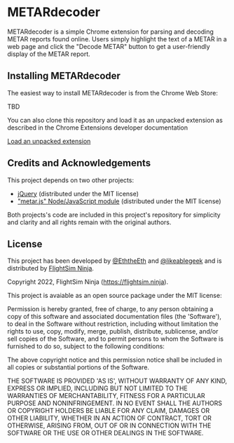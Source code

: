 # METARdecoder

METARdecoder is a simple Chrome extension for parsing and decoding METAR reports found online. Users simply highlight the text of a METAR in a web page and click the "Decode METAR" button to get a user-friendly display of the METAR report.

## Installing METARdecoder

The easiest way to install METARdecoder is from the Chrome Web Store:

TBD

You can also clone this repository and load it as an unpacked extension as described in the Chrome Extensions developer documentation

[Load an unpacked extension](https://developer.chrome.com/docs/extensions/mv3/getstarted/#unpacked)

## Credits and Acknowledgements

This project depends on two other projects:

* [jQuery](https://jquery.com/) (distributed under the MIT license)
* ["metar.js" Node/JavaScript module](https://github.com/skydivejkl/metar.js) (distributed under the MIT license)

Both projects's code are included in this project's repository for simplicity and clarity and all rights remain with the original authors.

## License

This project has been developed by [@EththeEth](https://github.com/EththeEth) and [@likeablegeek](https://likeablegeek.com) and is distributed by [FlightSim Ninja](https://flightsim.ninja).

Copyright 2022, FlightSim Ninja (https://flightsim.ninja).

This project is avaiable as an open source package under the MIT license:

Permission is hereby granted, free of charge, to any person obtaining
a copy of this software and associated documentation files (the
'Software'), to deal in the Software without restriction, including
without limitation the rights to use, copy, modify, merge, publish,
distribute, sublicense, and/or sell copies of the Software, and to
permit persons to whom the Software is furnished to do so, subject to
the following conditions:

The above copyright notice and this permission notice shall be
included in all copies or substantial portions of the Software.

THE SOFTWARE IS PROVIDED 'AS IS', WITHOUT WARRANTY OF ANY KIND,
EXPRESS OR IMPLIED, INCLUDING BUT NOT LIMITED TO THE WARRANTIES OF
MERCHANTABILITY, FITNESS FOR A PARTICULAR PURPOSE AND NONINFRINGEMENT.
IN NO EVENT SHALL THE AUTHORS OR COPYRIGHT HOLDERS BE LIABLE FOR ANY
CLAIM, DAMAGES OR OTHER LIABILITY, WHETHER IN AN ACTION OF CONTRACT,
TORT OR OTHERWISE, ARISING FROM, OUT OF OR IN CONNECTION WITH THE
SOFTWARE OR THE USE OR OTHER DEALINGS IN THE SOFTWARE.

